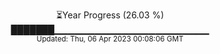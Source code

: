 <p align="center">
⏳Year Progress (26.03 %) <br>
███████▁▁▁▁▁▁▁▁▁▁▁▁▁▁▁▁▁▁▁▁▁▁▁ <br>
<sub>Updated: Thu, 06 Apr 2023 00:08:06 GMT</sub>
</p>

